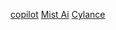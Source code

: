 [copilot](https://github.com/LorenaGonzalez-ITB2425/TA05-/blob/6ec1073925aa5cd445ca330970b9dfc79deded34/Copilot.md)
[Mist Ai](https://github.com/LorenaGonzalez-ITB2425/TA05-/blob/ae4357146e8a5dc8ca703ff431a3e37fa987a349/Mist%20AI.md)
[Cylance](https://github.com/LorenaGonzalez-ITB2425/TA05-/blob/4364ada7227c653e9b5452ac005d51769a472081/Cylance.md)

